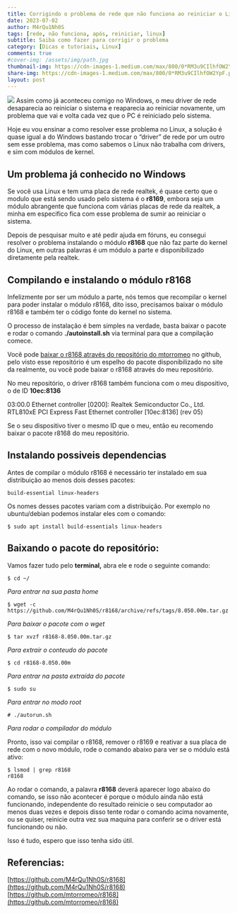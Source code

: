 ```yaml
---
title: Corrigindo o problema de rede que não funciona ao reiniciar o Linux
date: 2023-07-02
author: M4rQu1Nh0S
tags: [rede, não funciona, após, reiniciar, linux]
subtitle: Saiba como fazer para corrigir o problema
category: [Dicas e tutoriais, Linux]
comments: true
#cover-img: /assets/img/path.jpg
thumbnail-img: https://cdn-images-1.medium.com/max/800/0*RM3u9CIlhfOW2YpF.png
share-img: https://cdn-images-1.medium.com/max/800/0*RM3u9CIlhfOW2YpF.png
layout: post
---
```


![](https://cdn-images-1.medium.com/max/800/0*RM3u9CIlhfOW2YpF.png)
Assim como já aconteceu comigo no Windows, o meu driver de rede desaparecia ao reiniciar o sistema e reaparecia ao reiniciar novamente, um problema que vai e volta cada vez que o PC é reiniciado pelo sistema.

Hoje eu vou ensinar a como resolver esse problema no Linux, a solução é quase igual a do Windows bastando trocar o “driver” de rede por um outro sem esse problema, mas como sabemos o Linux não trabalha com drivers, e sim com módulos de kernel.

## Um problema já conhecido no Windows
Se você usa Linux e tem uma placa de rede realtek, é quase certo que o modulo que está sendo usado pelo sistema é o **r8169**, embora seja um módulo abrangente que funciona com várias placas de rede da realtek, a minha em especifico fica com esse problema de sumir ao reiniciar o sistema.

Depois de pesquisar muito e até pedir ajuda em fóruns, eu consegui resolver o problema instalando o módulo **r8168** que não faz parte do kernel do Linux, em outras palavras é um módulo a parte e disponibilizado diretamente pela realtek.

## Compilando e instalando o módulo r8168
Infelizmente por ser um módulo a parte, nós temos que recompilar o kernel para poder instalar o módulo r8168, dito isso, precisamos baixar o módulo r8168 e também ter o código fonte do kernel no sistema.

O processo de instalação é bem simples na verdade, basta baixar o pacote e rodar o comando **./autoinstall.sh** via terminal para que a compilação comece.

Você pode [baixar o r8168 através do repositório do mtorromeo](https://github.com/mtorromeo/r8168) no github, pelo visto esse repositório é um espelho do pacote disponibilizado no site da realmente, ou você pode baixar o r8168 através do meu repositório.

No meu repositório, o driver r8168 também funciona com o meu dispositivo, o de ID **10ec:8136**

03:00.0 Ethernet controller [0200]: Realtek Semiconductor Co., Ltd. RTL810xE PCI Express Fast Ethernet controller [10ec:8136] (rev 05)

Se o seu dispositivo tiver o mesmo ID que o meu, então eu recomendo baixar o pacote r8168 do meu repositório.

## Instalando possiveis dependencias
Antes de compilar o módulo r8168 é necessário ter instalado em sua distribuição ao menos dois desses pacotes:

	build-essential linux-headers

Os nomes desses pacotes variam com a distribuição. Por exemplo no ubuntu/debian podemos instalar eles com o comando:

	$ sudo apt install build-essentials linux-headers

## Baixando o pacote do repositório:
Vamos fazer tudo pelo **terminal,** abra ele e rode o seguinte comando:

	$ cd ~/

_Para entrar na sua pasta home_

	$ wget -c https://github.com/M4rQu1Nh0S/r8168/archive/refs/tags/8.050.00m.tar.gz

_Para baixar o pacote com o wget_

	$ tar xvzf r8168-8.050.00m.tar.gz

_Para extrair o conteudo do pacote_

	$ cd r8168-8.050.00m

_Para entrar na pasta extraída do pacote_

	$ sudo su

_Para entrar no modo root_

	# ./autorun.sh

_Para rodar o compilador do módulo_

Pronto, isso vai compilar o r8168, remover o r8169 e reativar a sua placa de rede com o novo módulo, rode o comando abaixo para ver se o módulo está ativo:

	$ lsmod | grep r8168
	r8168

Ao rodar o comando, a palavra **r8168** deverá aparecer logo abaixo do comando, se isso não acontecer é porque o módulo ainda não está funcionando, independente do resultado reinicie o seu computador ao menos duas vezes e depois disso tente rodar o comando acima novamente, ou se quiser, reinicie outra vez sua maquina para conferir se o driver está funcionando ou não.

Isso é tudo, espero que isso tenha sido útil.

## Referencias:
[https://github.com/M4rQu1Nh0S/r8168](https://github.com/M4rQu1Nh0S/r8168)
[https://github.com/mtorromeo/r8168](https://github.com/mtorromeo/r8168)

